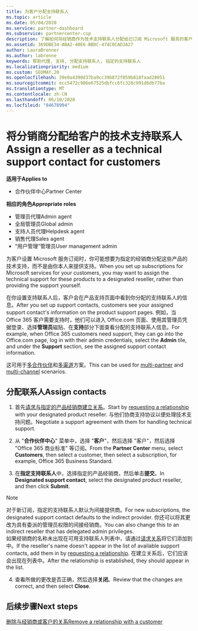```yaml
---
title: 为客户分配支持联系人
ms.topic: article
ms.date: 05/04/2020
ms.service: partner-dashboard
ms.subservice: partnercenter-csp
description: 了解如何将经销商作为技术支持联系人分配给已订阅 Microsoft 服务的客户。
ms.assetid: 369DBE34-ABA2-40E6-BBDC-474C0CAD3A27
author: LauraBrenner
ms.author: labrenne
keywords: 帮助代理, 支持, 分配支持联系人, 指定的支持联系人
ms.localizationpriority: medium
ms.custom: SEOMAY.20
ms.openlocfilehash: 39e0a4390d37ba9cc39b872f059b818faad28051
ms.sourcegitcommit: ecc5472c986e67525dbfcc6fc328c991d6db77ba
ms.translationtype: MT
ms.contentlocale: zh-CN
ms.lasthandoff: 06/10/2020
ms.locfileid: "84678994"
---
```

# <a name="assign-a-reseller-as-a-technical-support-contact-for-customers"></a><span data-ttu-id="b2859-104">将分销商分配给客户的技术支持联系人</span><span class="sxs-lookup"><span data-stu-id="b2859-104">Assign a reseller as a technical support contact for customers</span></span>

<span data-ttu-id="b2859-105">**适用于**</span><span class="sxs-lookup"><span data-stu-id="b2859-105">**Applies to**</span></span>

- <span data-ttu-id="b2859-106">合作伙伴中心</span><span class="sxs-lookup"><span data-stu-id="b2859-106">Partner Center</span></span>

<span data-ttu-id="b2859-107">**相应的角色**</span><span class="sxs-lookup"><span data-stu-id="b2859-107">**Appropriate roles**</span></span>

- <span data-ttu-id="b2859-108">管理员代理</span><span class="sxs-lookup"><span data-stu-id="b2859-108">Admin agent</span></span>
- <span data-ttu-id="b2859-109">全局管理员</span><span class="sxs-lookup"><span data-stu-id="b2859-109">Global admin</span></span>
- <span data-ttu-id="b2859-110">支持人员代理</span><span class="sxs-lookup"><span data-stu-id="b2859-110">Helpdesk agent</span></span>
- <span data-ttu-id="b2859-111">销售代理</span><span class="sxs-lookup"><span data-stu-id="b2859-111">Sales agent</span></span>
- <span data-ttu-id="b2859-112">“用户管理”管理员</span><span class="sxs-lookup"><span data-stu-id="b2859-112">User management admin</span></span>

<span data-ttu-id="b2859-113">为客户设置 Microsoft 服务订阅时，你可能想要为指定的经销商分配这些产品的技术支持，而不是由你本人来提供支持。</span><span class="sxs-lookup"><span data-stu-id="b2859-113">When you set up subscriptions for Microsoft services for your customers, you may want to assign the technical support for these products to a designated reseller, rather than providing the support yourself.</span></span>

<span data-ttu-id="b2859-114">在你设置支持联系人后，客户会在产品支持页面中看到你分配的支持联系人的信息。</span><span class="sxs-lookup"><span data-stu-id="b2859-114">After you set up support contacts, customers see your assigned support contact's information on the product support pages.</span></span> <span data-ttu-id="b2859-115">例如，当 Office 365 客户需要支持时，他们可以进入 Office.com 页面、使用其管理员凭据登录、选择**管理员**磁贴、在**支持**部分下面查看分配的支持联系人信息。</span><span class="sxs-lookup"><span data-stu-id="b2859-115">For example, when Office 365 customers need support, they can go into the Office.com page, log in with their admin credentials, select the **Admin** tile, and under the **Support** section, see the assigned support contact information.</span></span>

<span data-ttu-id="b2859-116">这可用于[多合作伙伴](multipartner.md)和[多渠道](multichannel.md)方案。</span><span class="sxs-lookup"><span data-stu-id="b2859-116">This can be used for [multi-partner](multipartner.md) and [multi-channel](multichannel.md) scenarios.</span></span> 

<a href="" id="assigncontacts"></a>
## <a name="assign-contacts"></a><span data-ttu-id="b2859-117">分配联系人</span><span class="sxs-lookup"><span data-stu-id="b2859-117">Assign contacts</span></span>

1.  <span data-ttu-id="b2859-118">首先[请求与指定的产品经销商建立关系](request-a-relationship-with-a-customer.md)。</span><span class="sxs-lookup"><span data-stu-id="b2859-118">Start by [requesting a relationship](request-a-relationship-with-a-customer.md) with your designated product reseller.</span></span> <span data-ttu-id="b2859-119">与他们协商支持协议以便处理技术支持问题。</span><span class="sxs-lookup"><span data-stu-id="b2859-119">Negotiate a support agreement with them for handling technical support.</span></span>

2.  <span data-ttu-id="b2859-120">从 "**合作伙伴中心**" 菜单中，选择 "**客户**"，然后选择 "客户"，然后选择 "Office 365 商业标准" 等订阅。</span><span class="sxs-lookup"><span data-stu-id="b2859-120">From the **Partner Center** menu, select **Customers**, then select a customer, then select a subscription, for example, Office 365 Business Standard.</span></span>

3.  <span data-ttu-id="b2859-121">在**指定支持联系人**中，选择指定的产品经销商，然后单击**提交**。</span><span class="sxs-lookup"><span data-stu-id="b2859-121">In  **Designated support contact**, select the designated product reseller, and then click **Submit**.</span></span> 

   >[!NOTE]  
 ><span data-ttu-id="b2859-122">对于新订阅，指定的支持联系人默认为间接提供商。</span><span class="sxs-lookup"><span data-stu-id="b2859-122">For new subscriptions, the designated support contact defaults to the indirect provider.</span></span> <span data-ttu-id="b2859-123">你还可以将其更改为具有委派的管理员权限的间接经销商。</span><span class="sxs-lookup"><span data-stu-id="b2859-123">You can also change this to an indirect reseller that has delegated admin privileges.</span></span>    
><span data-ttu-id="b2859-124">如果经销商的名称未出现在可用支持联系人列表中，请通过[请求关系](request-a-relationship-with-a-customer.md)将它们添加到中。</span><span class="sxs-lookup"><span data-stu-id="b2859-124">If the reseller's name doesn't appear in the list of available support contacts, add them in by [requesting a relationship](request-a-relationship-with-a-customer.md).</span></span> <span data-ttu-id="b2859-125">在建立关系后，它们应该会出现在列表中。</span><span class="sxs-lookup"><span data-stu-id="b2859-125">After the relationship is established, they should appear in the list.</span></span>  

4.  <span data-ttu-id="b2859-126">查看所做的更改是否正确，然后选择**关闭**。</span><span class="sxs-lookup"><span data-stu-id="b2859-126">Review that the changes are correct, and then select **Close**.</span></span>

## <a name="next-steps"></a><span data-ttu-id="b2859-127">后续步骤</span><span class="sxs-lookup"><span data-stu-id="b2859-127">Next steps</span></span>

[<span data-ttu-id="b2859-128">删除与经销商或客户的关系</span><span class="sxs-lookup"><span data-stu-id="b2859-128">Remove a relationship with a customer</span></span>](remove-a-relationship.md)